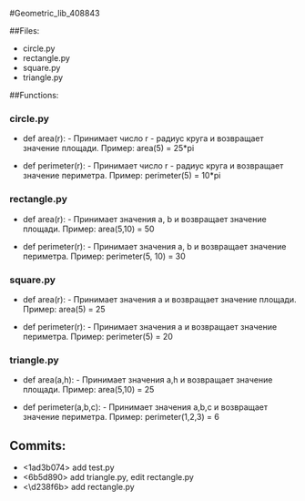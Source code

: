 #Geometric_lib_408843

##Files: 
- circle.py
- rectangle.py
- square.py
- triangle.py

##Functions:

### circle.py

- def area(r): - Принимает число r - радиус круга и возвращает значение площади. Пример: area(5) = 25*pi

- def perimeter(r): - Принимает число r - радиус круга и возвращает значение периметра. Пример: perimeter(5) = 10*pi 

### rectangle.py

- def area(r): - Принимает значения a, b и возвращает значение площади. Пример: area(5,10) = 50

- def perimeter(r): - Принимает значения a, b и возвращает значение периметра. Пример: perimeter(5, 10) = 30

### square.py

- def area(r): - Принимает значения a и возвращает значение площади. Пример: area(5) = 25

- def perimeter(r): - Принимает значения a и возвращает значение периметра. Пример: perimeter(5) = 20

### triangle.py

- def area(a,h): - Принимает значения a,h и возвращает значение площади. Пример: area(5,10) = 25

- def perimeter(a,b,c): - Принимает значения a,b,c и возвращает значение периметра. Пример: perimeter(1,2,3) = 6

## Commits:
- <1ad3b074> add test.py
- <6b5d890> add triangle.py, edit rectangle.py
- <\d238f6b> add rectangle.py
